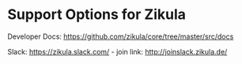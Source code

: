 Support Options for Zikula
==========================

Developer Docs: https://github.com/zikula/core/tree/master/src/docs

Slack: https://zikula.slack.com/  -  join link: http://joinslack.zikula.de/
